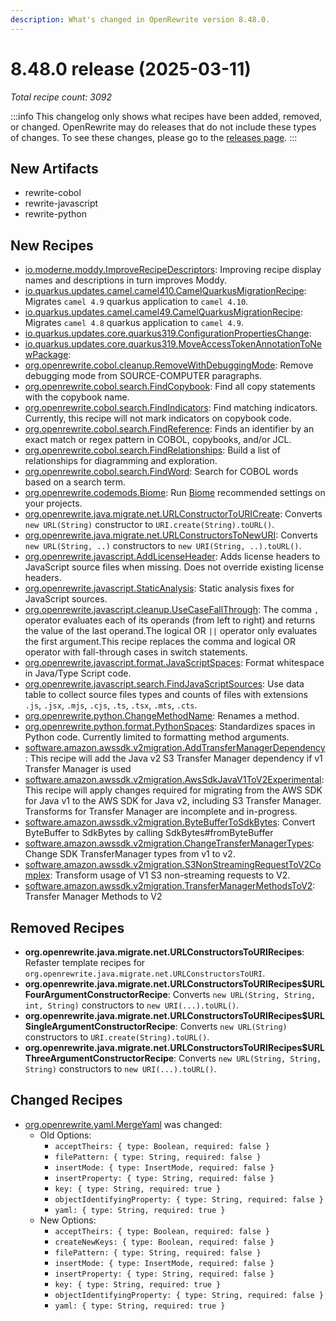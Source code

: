 ```yaml
---
description: What's changed in OpenRewrite version 8.48.0.
---
```


# 8.48.0 release (2025-03-11)

_Total recipe count: 3092_

:::info
This changelog only shows what recipes have been added, removed, or changed. OpenRewrite may do releases that do not include these types of changes. To see these changes, please go to the [releases page](https://github.com/openrewrite/rewrite/releases).
:::

## New Artifacts
* rewrite-cobol
* rewrite-javascript
* rewrite-python

## New Recipes

* [io.moderne.moddy.ImproveRecipeDescriptors](https://docs.openrewrite.org/recipes/moddy/improverecipedescriptors): Improving recipe display names and descriptions in turn improves Moddy. 
* [io.quarkus.updates.camel.camel410.CamelQuarkusMigrationRecipe](https://docs.openrewrite.org/recipes/io/quarkus/updates/camel/camel410/camelquarkusmigrationrecipe): Migrates `camel 4.9` quarkus application to `camel 4.10`. 
* [io.quarkus.updates.camel.camel49.CamelQuarkusMigrationRecipe](https://docs.openrewrite.org/recipes/io/quarkus/updates/camel/camel49/camelquarkusmigrationrecipe): Migrates `camel 4.8` quarkus application to `camel 4.9`. 
* [io.quarkus.updates.core.quarkus319.ConfigurationPropertiesChange](https://docs.openrewrite.org/recipes/io/quarkus/updates/core/quarkus319/configurationpropertieschange):  
* [io.quarkus.updates.core.quarkus319.MoveAccessTokenAnnotationToNewPackage](https://docs.openrewrite.org/recipes/io/quarkus/updates/core/quarkus319/moveaccesstokenannotationtonewpackage):  
* [org.openrewrite.cobol.cleanup.RemoveWithDebuggingMode](https://docs.openrewrite.org/recipes/cobol/cleanup/removewithdebuggingmode): Remove debugging mode from SOURCE-COMPUTER paragraphs. 
* [org.openrewrite.cobol.search.FindCopybook](https://docs.openrewrite.org/recipes/cobol/search/findcopybook): Find all copy statements with the copybook name. 
* [org.openrewrite.cobol.search.FindIndicators](https://docs.openrewrite.org/recipes/cobol/search/findindicators): Find matching indicators. Currently, this recipe will not mark indicators on copybook code. 
* [org.openrewrite.cobol.search.FindReference](https://docs.openrewrite.org/recipes/cobol/search/findreference): Finds an identifier by an exact match or regex pattern in COBOL, copybooks, and/or JCL. 
* [org.openrewrite.cobol.search.FindRelationships](https://docs.openrewrite.org/recipes/cobol/search/findrelationships): Build a list of relationships for diagramming and exploration. 
* [org.openrewrite.cobol.search.FindWord](https://docs.openrewrite.org/recipes/cobol/search/findword): Search for COBOL words based on a search term. 
* [org.openrewrite.codemods.Biome](https://docs.openrewrite.org/recipes/codemods/biome): Run [Biome](https://biomejs.dev/) recommended settings on your projects. 
* [org.openrewrite.java.migrate.net.URLConstructorToURICreate](https://docs.openrewrite.org/recipes/java/migrate/net/urlconstructortouricreate): Converts `new URL(String)` constructor to `URI.create(String).toURL()`. 
* [org.openrewrite.java.migrate.net.URLConstructorsToNewURI](https://docs.openrewrite.org/recipes/java/migrate/net/urlconstructorstonewuri): Converts `new URL(String, ..)` constructors to `new URI(String, ..).toURL()`. 
* [org.openrewrite.javascript.AddLicenseHeader](https://docs.openrewrite.org/recipes/javascript/addlicenseheader): Adds license headers to JavaScript source files when missing. Does not override existing license headers. 
* [org.openrewrite.javascript.StaticAnalysis](https://docs.openrewrite.org/recipes/javascript/staticanalysis): Static analysis fixes for JavaScript sources. 
* [org.openrewrite.javascript.cleanup.UseCaseFallThrough](https://docs.openrewrite.org/recipes/javascript/cleanup/usecasefallthrough): The comma `,` operator evaluates each of its operands (from left to right) and returns the value of the last operand.The logical OR `||` operator only evaluates the first argument.This recipe replaces the comma and logical OR operator with fall-through cases in switch statements. 
* [org.openrewrite.javascript.format.JavaScriptSpaces](https://docs.openrewrite.org/recipes/javascript/format/javascriptspaces): Format whitespace in Java/Type Script code. 
* [org.openrewrite.javascript.search.FindJavaScriptSources](https://docs.openrewrite.org/recipes/javascript/search/findjavascriptsources): Use data table to collect source files types and counts of files with extensions `.js`, `.jsx`, `.mjs`, `.cjs`, `.ts`, `.tsx`, `.mts`, `.cts`. 
* [org.openrewrite.python.ChangeMethodName](https://docs.openrewrite.org/recipes/python/changemethodname): Renames a method. 
* [org.openrewrite.python.format.PythonSpaces](https://docs.openrewrite.org/recipes/python/format/pythonspaces): Standardizes spaces in Python code. Currently limited to formatting method arguments. 
* [software.amazon.awssdk.v2migration.AddTransferManagerDependency](https://docs.openrewrite.org/recipes/software/amazon/awssdk/v2migration/addtransfermanagerdependency): This recipe will add the Java v2 S3 Transfer Manager dependency if v1 Transfer Manager is used 
* [software.amazon.awssdk.v2migration.AwsSdkJavaV1ToV2Experimental](https://docs.openrewrite.org/recipes/software/amazon/awssdk/v2migration/awssdkjavav1tov2experimental): This recipe will apply changes required for migrating from the AWS SDK for Java v1 to the AWS SDK for Java v2, including S3 Transfer Manager. Transforms for Transfer Manager are incomplete and in-progress. 
* [software.amazon.awssdk.v2migration.ByteBufferToSdkBytes](https://docs.openrewrite.org/recipes/software/amazon/awssdk/v2migration/bytebuffertosdkbytes): Convert ByteBuffer to SdkBytes by calling SdkBytes#fromByteBuffer 
* [software.amazon.awssdk.v2migration.ChangeTransferManagerTypes](https://docs.openrewrite.org/recipes/software/amazon/awssdk/v2migration/changetransfermanagertypes): Change SDK TransferManager types from v1 to v2. 
* [software.amazon.awssdk.v2migration.S3NonStreamingRequestToV2Complex](https://docs.openrewrite.org/recipes/software/amazon/awssdk/v2migration/s3nonstreamingrequesttov2complex): Transform usage of V1 S3 non-streaming requests to V2. 
* [software.amazon.awssdk.v2migration.TransferManagerMethodsToV2](https://docs.openrewrite.org/recipes/software/amazon/awssdk/v2migration/transfermanagermethodstov2): Transfer Manager Methods to V2 

## Removed Recipes

* **org.openrewrite.java.migrate.net.URLConstructorsToURIRecipes**: Refaster template recipes for `org.openrewrite.java.migrate.net.URLConstructorsToURI`. 
* **org.openrewrite.java.migrate.net.URLConstructorsToURIRecipes$URLFourArgumentConstructorRecipe**: Converts `new URL(String, String, int, String)` constructors to `new URI(...).toURL()`. 
* **org.openrewrite.java.migrate.net.URLConstructorsToURIRecipes$URLSingleArgumentConstructorRecipe**: Converts `new URL(String)` constructors to `URI.create(String).toURL()`. 
* **org.openrewrite.java.migrate.net.URLConstructorsToURIRecipes$URLThreeArgumentConstructorRecipe**: Converts `new URL(String, String, String)` constructors to `new URI(...).toURL()`. 

## Changed Recipes

* [org.openrewrite.yaml.MergeYaml](https://docs.openrewrite.org/recipes/yaml/mergeyaml) was changed:
  * Old Options:
    * `acceptTheirs: { type: Boolean, required: false }`
    * `filePattern: { type: String, required: false }`
    * `insertMode: { type: InsertMode, required: false }`
    * `insertProperty: { type: String, required: false }`
    * `key: { type: String, required: true }`
    * `objectIdentifyingProperty: { type: String, required: false }`
    * `yaml: { type: String, required: true }`
  * New Options:
    * `acceptTheirs: { type: Boolean, required: false }`
    * `createNewKeys: { type: Boolean, required: false }`
    * `filePattern: { type: String, required: false }`
    * `insertMode: { type: InsertMode, required: false }`
    * `insertProperty: { type: String, required: false }`
    * `key: { type: String, required: true }`
    * `objectIdentifyingProperty: { type: String, required: false }`
    * `yaml: { type: String, required: true }`